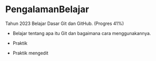 # PengalamanBelajar

Tahun 2023
Belajar Dasar Git dan GitHub. (Progres 41%)

* Belajar tentang apa itu Git dan bagaimana cara menggunakannya.

* Praktik 

* Praktik mengedit
